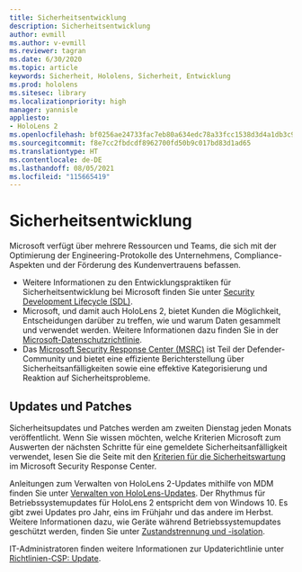 ```yaml
---
title: Sicherheitsentwicklung
description: Sicherheitsentwicklung
author: evmill
ms.author: v-evmill
ms.reviewer: tagran
ms.date: 6/30/2020
ms.topic: article
keywords: Sicherheit, Hololens, Sicherheit, Entwicklung
ms.prod: hololens
ms.sitesec: library
ms.localizationpriority: high
manager: yannisle
appliesto:
- HoloLens 2
ms.openlocfilehash: bf0256ae24733fac7eb80a634edc78a33fcc1538d3d4a1db3c9b50fc01893c74
ms.sourcegitcommit: f8e7cc2fbdcdf8962700fd50b9c017bd83d1ad65
ms.translationtype: HT
ms.contentlocale: de-DE
ms.lasthandoff: 08/05/2021
ms.locfileid: "115665419"
---
```

# <a name="security-engineering"></a>Sicherheitsentwicklung

Microsoft verfügt über mehrere Ressourcen und Teams, die sich mit der Optimierung der Engineering-Protokolle des Unternehmens, Compliance-Aspekten und der Förderung des Kundenvertrauens befassen. 

  * Weitere Informationen zu den Entwicklungspraktiken für Sicherheitsentwicklung bei Microsoft finden Sie unter [Security Development Lifecycle (SDL)](https://www.microsoft.com/securityengineering/sdl).
  * Microsoft, und damit auch HoloLens 2, bietet Kunden die Möglichkeit, Entscheidungen darüber zu treffen, wie und warum Daten gesammelt und verwendet werden. Weitere Informationen dazu finden Sie in der [Microsoft-Datenschutzrichtlinie](https://privacy.microsoft.com/). 
  * Das [Microsoft Security Response Center (MSRC)](https://www.microsoft.com/msrc) ist Teil der Defender-Community und bietet eine effiziente Berichterstellung über Sicherheitsanfälligkeiten sowie eine effektive Kategorisierung und Reaktion auf Sicherheitsprobleme. 

## <a name="updates-and-patches"></a>Updates und Patches

Sicherheitsupdates und Patches werden am zweiten Dienstag jeden Monats veröffentlicht. Wenn Sie wissen möchten, welche Kriterien Microsoft zum Auswerten der nächsten Schritte für eine gemeldete Sicherheitsanfälligkeit verwendet, lesen Sie die Seite mit den [Kriterien für die Sicherheitswartung](https://www.microsoft.com/msrc/windows-security-servicing-criteria) im Microsoft Security Response Center. 

Anleitungen zum Verwalten von HoloLens 2-Updates mithilfe von MDM finden Sie unter [Verwalten von HoloLens-Updates](hololens-updates.md). Der Rhythmus für Betriebssystemupdates für HoloLens 2 entspricht dem von Windows 10. Es gibt zwei Updates pro Jahr, eins im Frühjahr und das andere im Herbst. Weitere Informationen dazu, wie Geräte während Betriebssystemupdates geschützt werden, finden Sie unter [Zustandstrennung und -isolation](security-state-separation-isolation.md). 

IT-Administratoren finden weitere Informationen zur Updaterichtlinie unter [Richtlinien-CSP: Update](/windows/client-management/mdm/policy-csp-update). 
